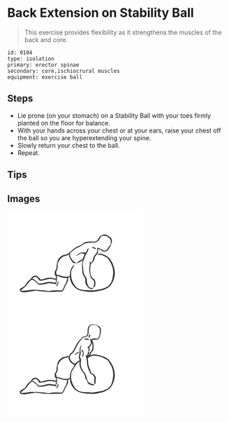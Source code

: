 # Back Extension on Stability Ball
> This exercise provides flexibility as it strengthens the muscles of the back and core.

``` 
id: 0104 
type: isolation 
primary: erector spinae 
secondary: core,ischiocrural muscles 
equipment: exercise ball 
``` 

## Steps

 - Lie prone (on your stomach) on a Stability Ball with your toes firmly planted on the floor for balance.
 - With your hands across your chest or at your ears, raise your chest off the ball so you are hyperextending your spine.
 - Slowly return your chest to the ball.
 - Repeat.

## Tips


## Images

<svg width="233pt" height="175pt" viewBox="0 0 233 175" xmlns="http://www.w3.org/2000/svg">
  <g fill="#FFF">
    <path d="M0 0h233v175H0V0m160.41 41.47c-3.2 1.88-3.74 6.15-6.62 8.32-2.1.88-4.35 1.68-6.65 1.58-4.62-.43-9.32-.07-13.85.86-3.69 2.42-7.11 5.36-11.38 6.75-8.22 2.88-13.18 10.57-20.73 14.54-3.69-.42-7.2 1.29-9.85 3.73-5.46 4.07-6.3 11.45-6.73 17.74.25 3.06-2.1 5.32-3.13 7.99.11 2.51-.66 5.67 2.03 7.13-.07 1.6-.14 3.19-.19 4.79-3.98-1.3-8.17-2.15-12.37-1.74-4.46.33-8.53 2.42-12.92 3.08-2.9-1.94-4.78-5.26-8.1-6.55-3.3-1.05-6.61 1.1-8.41 3.77-2.05 2.89-5.36 4.59-7.35 7.55-1.96 2.43-3.04 5.8-6.02 7.24-2.27 1.25-4.4 2.74-6.54 4.21-.02 1.28-.06 2.57.07 3.86 2.89 1.11 6.01 2.17 9.14 1.58 6.35-.99 12.69-2.26 19.09-2.76 3.99.67 8 1.16 12.04 1.39 10.34 1.79 20.83.02 31.24.33 3.91-1.28 4.74-6.02 6.48-9.26 1.7-4.16 5.51-7.75 4.77-12.59-.6-2 1.87-2.57 2.92-3.75.64 10.94 8.38 21.6 19.39 23.91 10.52 2.27 21.76 3.03 32.22.06 6.28-.74 12.05-3.71 17.1-7.4 5.2-5.67 7.8-13.23 8.68-20.78.49-10.63-3.82-21.08-10.78-28.99-3.6-2.2-7.12-4.83-11.35-5.61-2.62-.66-5.6-1.23-7.91.55 3.55.98 7.51.65 10.78 2.57 2.31 1.37 4.97 2.19 7.02 3.97 5.81 7.55 10.1 16.75 9.43 26.49-.89 7.62-2.11 16.22-8.38 21.42-3.99 2.03-8.05 4.24-12.5 5.04-5.69.68-11.27 2.68-17.06 1.97-8.55-.55-18.38.97-25.39-5.14-6.01-6.47-9.83-15.4-8.88-24.31-.88-5.67 4.3-9.45 5.52-14.56-4.79 3.65-7.29 9.77-7.48 15.69-.31 1.59 0 4.14-1.97 4.73-7.32 1.93-14.42-1.5-21.37-3.33-.68-2.62-.75-5.32.77-7.66 2.08-3.26 1.49-7.17 1.21-10.81 2.11-4.2 3.94-8.86 8.28-11.28 3.21-2.99 8.44-1.31 10.99-5.19.18 5.16 3.28 9.58 6.25 13.58 1.64 2.47 4.94 1.97 7.51 2.01 3.95-.69 6.99-3.72 10.65-5.19-.78 2.95-2.37 5.88-1.78 9.03.5 4.03.39 8.1.69 12.14.37 3.56 2.99 6.17 4.44 9.27 1.67 3.34-.69 7.39 1.63 10.51 2.3 4.34 6.08 10.02 11.83 8.17.26-.33.78-.99 1.04-1.33 4.35-3.38 4.55-10.13 1.93-14.63-1.54-1.47-3.76-2.28-4.74-4.27-3.82-6.83-2.9-15.06-1.69-22.47 2.98-2.42 6.01-5.39 6.53-9.4.21-4.4 5.24-6.55 5.91-10.8-.11-1.79-.18-3.57-.02-5.35 1.29.25 2.58.51 3.87.79 2.68 2.64 6.41 4.59 10.22 3.29 5.93-4.03 9.04-11.17 9.85-18.09.35-5.28-4.86-7.78-8.71-10-3.45-1.99-7.58-.29-10.67 1.61z"/>
    <path d="M162.9 41.43c3.15-.51 6.81-.87 9.47 1.27 2.28 1.74 5.24 3.6 5.38 6.78.27 2.27.07 4.56-.02 6.83-3.82 3.28-5.03 9.28-10.33 10.79-4.3-1.73-8.19-4.4-12.79-5.33-.05 2.36.01 4.76-.47 7.09-.86 2.86-3.38 4.7-5 7.09-1.48 2.04-1.34 4.69-2.2 6.97-.74 2-2.28 3.53-3.6 5.16l-.68-2.92-1.05 1.21c.21 3.99-.33 7.93-.9 11.86-.02 4.66 1.39 9.21 2.52 13.69.48 2.58 3.06 3.67 4.83 5.25.53 1.39 1.09 2.77 1.68 4.14-.63 3.14-1.12 6.31-2.05 9.39-2.82.66-5.29-.56-7.57-2.09-.8-1.72-1.71-3.38-2.49-5.1-1.46-3.31-.4-7.13-1.85-10.43-1.17-2.3-3.26-4.05-4.03-6.57-1.46-4.03-1.14-8.38-1.7-12.56-.17-1.8-1.3-3.59-.65-5.4 1.57-4.23 2.61-8.65 4.53-12.75 1.85-4.6 5.91-8.41 5.7-13.7-2.27 2.13-3.15 5.17-4.57 7.85-2.92-.28-5.99-.8-8.85.12-3.37 1.52-6.62 3.41-9.26 6.02 2.82-1.22 5.44-2.83 8.21-4.15 2.41-1.65 5.16.2 7.72.4-1.38 2.88-1.94 6.19-3.57 8.89-3.66 1.94-7.22 4.08-10.48 6.67-2.79-1.22-5.53-2.66-7.17-5.36-1.19-2.61-3.77-4.59-3.98-7.61-.1-1.49.06-2.99.14-4.49 4.63-2.81 8.24-7.08 13.35-9.13 4.48-1.73 8.15-4.93 12.47-6.95 4.2-.97 8.58-2.16 12.9-1.21 4.41-.02 9.37-1.63 11.75-5.62 1.26-2.19 2.17-4.96 4.61-6.1m-17.99 19.34c2.4 1.38 4.85 2.71 7.44 3.72-.63-3.69-4.31-4.49-7.44-3.72zM85.02 109.46c5.72 2.19 11.55 4.44 17.81 4.06.1 6.36-4.08 11.3-6.19 16.98-.72 1.59-1.55 3.21-2.92 4.34-6.54.24-13.2-.79-19.65.78-5.1 1.2-10.02-1.39-15.13-1.06-4.9-.57-9.77-.98-14.7-.88-7.21-.13-14.24 2.76-21.47 1.33 3.74-2.99 7.6-5.91 10.82-9.49 2.41-3.38 4.88-6.88 8.32-9.31 4.76.92 8.18 4.87 11.21 8.38 5.68 1.32 11.32-.87 16.86-1.9 5.06-.73 9.95 1.31 14.96 1.61-.41-.65-1.23-1.94-1.64-2.59.46-.49 1.37-1.47 1.82-1.95.36-3.43-.04-6.87-.1-10.3m1.9 9.07c-.2 3.61-1.82 6.81-3.29 10.03 3.22-2.24 5.3-6.29 3.29-10.03z"/>
    <path d="M42.63 114.18c1.79-.98 3.56-2.02 5.48-2.73 3.53.67 5.35 4.05 7.29 6.7 4.94-.12 9.69-1.51 14.44-2.72 4.89-1.28 9.67.77 14.49 1.35-.63 1.69-1.31 3.37-2 5.04-4.9-1.23-10.13-2.29-15.12-.97-4.32 1.5-8.91 1.99-13.44 2.41-3.01-3.76-6.67-7.13-11.14-9.08z"/>
  </g>
  <g fill="#333">
    <path d="M160.41 41.47c3.09-1.9 7.22-3.6 10.67-1.61 3.85 2.22 9.06 4.72 8.71 10-.81 6.92-3.92 14.06-9.85 18.09-3.81 1.3-7.54-.65-10.22-3.29-1.29-.28-2.58-.54-3.87-.79-.16 1.78-.09 3.56.02 5.35-.67 4.25-5.7 6.4-5.91 10.8-.52 4.01-3.55 6.98-6.53 9.4-1.21 7.41-2.13 15.64 1.69 22.47.98 1.99 3.2 2.8 4.74 4.27 2.62 4.5 2.42 11.25-1.93 14.63-.26.34-.78 1-1.04 1.33-5.75 1.85-9.53-3.83-11.83-8.17-2.32-3.12.04-7.17-1.63-10.51-1.45-3.1-4.07-5.71-4.44-9.27-.3-4.04-.19-8.11-.69-12.14-.59-3.15 1-6.08 1.78-9.03-3.66 1.47-6.7 4.5-10.65 5.19-2.57-.04-5.87.46-7.51-2.01-2.97-4-6.07-8.42-6.25-13.58-2.55 3.88-7.78 2.2-10.99 5.19-4.34 2.42-6.17 7.08-8.28 11.28.28 3.64.87 7.55-1.21 10.81-1.52 2.34-1.45 5.04-.77 7.66 6.95 1.83 14.05 5.26 21.37 3.33 1.97-.59 1.66-3.14 1.97-4.73.19-5.92 2.69-12.04 7.48-15.69-1.22 5.11-6.4 8.89-5.52 14.56-.95 8.91 2.87 17.84 8.88 24.31 7.01 6.11 16.84 4.59 25.39 5.14 5.79.71 11.37-1.29 17.06-1.97 4.45-.8 8.51-3.01 12.5-5.04 6.27-5.2 7.49-13.8 8.38-21.42.67-9.74-3.62-18.94-9.43-26.49-2.05-1.78-4.71-2.6-7.02-3.97-3.27-1.92-7.23-1.59-10.78-2.57 2.31-1.78 5.29-1.21 7.91-.55 4.23.78 7.75 3.41 11.35 5.61 6.96 7.91 11.27 18.36 10.78 28.99-.88 7.55-3.48 15.11-8.68 20.78-5.05 3.69-10.82 6.66-17.1 7.4-10.46 2.97-21.7 2.21-32.22-.06-11.01-2.31-18.75-12.97-19.39-23.91-1.05 1.18-3.52 1.75-2.92 3.75.74 4.84-3.07 8.43-4.77 12.59-1.74 3.24-2.57 7.98-6.48 9.26-10.41-.31-20.9 1.46-31.24-.33-4.04-.23-8.05-.72-12.04-1.39-6.4.5-12.74 1.77-19.09 2.76-3.13.59-6.25-.47-9.14-1.58-.13-1.29-.09-2.58-.07-3.86 2.14-1.47 4.27-2.96 6.54-4.21 2.98-1.44 4.06-4.81 6.02-7.24 1.99-2.96 5.3-4.66 7.35-7.55 1.8-2.67 5.11-4.82 8.41-3.77 3.32 1.29 5.2 4.61 8.1 6.55 4.39-.66 8.46-2.75 12.92-3.08 4.2-.41 8.39.44 12.37 1.74.05-1.6.12-3.19.19-4.79-2.69-1.46-1.92-4.62-2.03-7.13 1.03-2.67 3.38-4.93 3.13-7.99.43-6.29 1.27-13.67 6.73-17.74 2.65-2.44 6.16-4.15 9.85-3.73 7.55-3.97 12.51-11.66 20.73-14.54 4.27-1.39 7.69-4.33 11.38-6.75 4.53-.93 9.23-1.29 13.85-.86 2.3.1 4.55-.7 6.65-1.58 2.88-2.17 3.42-6.44 6.62-8.32m2.49-.04c-2.44 1.14-3.35 3.91-4.61 6.1-2.38 3.99-7.34 5.6-11.75 5.62-4.32-.95-8.7.24-12.9 1.21-4.32 2.02-7.99 5.22-12.47 6.95-5.11 2.05-8.72 6.32-13.35 9.13-.08 1.5-.24 3-.14 4.49.21 3.02 2.79 5 3.98 7.61 1.64 2.7 4.38 4.14 7.17 5.36 3.26-2.59 6.82-4.73 10.48-6.67 1.63-2.7 2.19-6.01 3.57-8.89-2.56-.2-5.31-2.05-7.72-.4-2.77 1.32-5.39 2.93-8.21 4.15 2.64-2.61 5.89-4.5 9.26-6.02 2.86-.92 5.93-.4 8.85-.12 1.42-2.68 2.3-5.72 4.57-7.85.21 5.29-3.85 9.1-5.7 13.7-1.92 4.1-2.96 8.52-4.53 12.75-.65 1.81.48 3.6.65 5.4.56 4.18.24 8.53 1.7 12.56.77 2.52 2.86 4.27 4.03 6.57 1.45 3.3.39 7.12 1.85 10.43.78 1.72 1.69 3.38 2.49 5.1 2.28 1.53 4.75 2.75 7.57 2.09.93-3.08 1.42-6.25 2.05-9.39-.59-1.37-1.15-2.75-1.68-4.14-1.77-1.58-4.35-2.67-4.83-5.25-1.13-4.48-2.54-9.03-2.52-13.69.57-3.93 1.11-7.87.9-11.86l1.05-1.21.68 2.92c1.32-1.63 2.86-3.16 3.6-5.16.86-2.28.72-4.93 2.2-6.97 1.62-2.39 4.14-4.23 5-7.09.48-2.33.42-4.73.47-7.09 4.6.93 8.49 3.6 12.79 5.33 5.3-1.51 6.51-7.51 10.33-10.79.09-2.27.29-4.56.02-6.83-.14-3.18-3.1-5.04-5.38-6.78-2.66-2.14-6.32-1.78-9.47-1.27m-77.88 68.03c.06 3.43.46 6.87.1 10.3-.45.48-1.36 1.46-1.82 1.95.41.65 1.23 1.94 1.64 2.59-5.01-.3-9.9-2.34-14.96-1.61-5.54 1.03-11.18 3.22-16.86 1.9-3.03-3.51-6.45-7.46-11.21-8.38-3.44 2.43-5.91 5.93-8.32 9.31-3.22 3.58-7.08 6.5-10.82 9.49 7.23 1.43 14.26-1.46 21.47-1.33 4.93-.1 9.8.31 14.7.88 5.11-.33 10.03 2.26 15.13 1.06 6.45-1.57 13.11-.54 19.65-.78 1.37-1.13 2.2-2.75 2.92-4.34 2.11-5.68 6.29-10.62 6.19-16.98-6.26.38-12.09-1.87-17.81-4.06m-42.39 4.72c4.47 1.95 8.13 5.32 11.14 9.08 4.53-.42 9.12-.91 13.44-2.41 4.99-1.32 10.22-.26 15.12.97.69-1.67 1.37-3.35 2-5.04-4.82-.58-9.6-2.63-14.49-1.35-4.75 1.21-9.5 2.6-14.44 2.72-1.94-2.65-3.76-6.03-7.29-6.7-1.92.71-3.69 1.75-5.48 2.73z"/>
    <path d="M144.91 60.77c3.13-.77 6.81.03 7.44 3.72-2.59-1.01-5.04-2.34-7.44-3.72zM86.92 118.53c2.01 3.74-.07 7.79-3.29 10.03 1.47-3.22 3.09-6.42 3.29-10.03z"/>
  </g>
</svg>

<svg width="233pt" height="175pt" viewBox="0 0 233 175" xmlns="http://www.w3.org/2000/svg">
  <g fill="#FFF">
    <path d="M0 0h233v175H0V0m138.74 23.81c-1.26 3.74-.21 7.84-1.31 11.57-.87 2.78-3.99 3.02-6.33 3.74-2.15.49-3.63 2.21-4.92 3.87-1.92 2.51-4.59 4.41-6.08 7.25-2.91 4.57-4.6 9.82-7.79 14.22-1.26 1.71-3.19 2.74-4.55 4.35-.85 1.61-1.37 3.39-2.48 4.85-.2-.61-.6-1.84-.8-2.46-1.13.85-2.27 1.67-3.42 2.5-5.69-.93-10.51 3.66-13.6 7.91-1.78 4.56-2.96 9.46-2.88 14.4.09 3.05-3.25 5.02-3.12 8.05.19 2.08-.61 5.17 2.19 5.71-.13 1.73-.24 3.46-.33 5.19-3.31-1.15-6.78-1.92-10.31-1.83-5.23-.13-10.06 2.13-15.06 3.32-2.49-2.05-4.38-4.83-7.22-6.41-3.88-1.82-8.47.96-9.87 4.74-2.36 1.93-4.98 3.66-6.7 6.24-1.64 2.09-2.64 4.71-4.69 6.47-2.61 1.5-5.19 3.03-7.64 4.8-.16 1.34-.25 2.69-.35 4.04 3.04.89 6.15 2.23 9.38 1.53 6.01-1.05 12.04-1.92 18.08-2.77 9.64.98 19.33 2.9 29.07 2.03 5.03-.17 10.06-.36 15.09-.25 4.43-1.51 4.95-6.9 7.11-10.42 1.69-3.98 5.97-7.96 3.7-12.58 1.19-.87 2.43-1.68 3.65-2.5-.05 7.28 4 13.84 9 18.83 5.44 4.43 12.56 5.81 19.36 6.52 7.48.41 15.19 1.02 22.42-1.42 6.48-.65 12.4-3.68 17.63-7.41 5.45-5.96 8.16-13.95 8.8-21.91.08-10.47-4.21-20.78-11.34-28.36-3.59-2.1-7.08-4.61-11.23-5.44-6.27-1.47-13.26-4.25-19.46-1.15.02-4.5 5.05-6.54 5.28-10.95.18-4.66.91-10.06-2.29-13.92.93-.68 1.86-1.36 2.79-2.03 3.42.32 7.99.76 9.63-3.07 2.21-5.15 3.55-11.14 2.24-16.68-2.68-4.53-8.44-6.05-13.39-6.24-3.6-.32-7.52 1.98-8.26 5.67z"/>
    <path d="M143.07 19.91c4.17-.96 9.88-1.77 12.94 2.03 1.3 1.43 3.04 2.88 3.03 4.98.35 4.96-.15 10.14-2.7 14.5-1.52 2.06-4.25.84-6.32.74-2.04-.61-3.6 1.19-5.13 2.18-.65-.58-2.7-2.42-2.61-.39.58 2.3 2.04 4.59.95 6.99-.74 3.46-4.1 5.17-6.59 7.24.72-.02 2.17-.07 2.9-.09-.1 1.55-.2 3.09-.31 4.63.59.77 1.18 1.53 1.77 2.29.3-2.57.51-5.18-.11-7.72 2.47-2.05 3.92-4.92 4.9-7.93.97 5.69 1.6 12.91-3.65 16.78-.74 2.25-1.37 4.58-2.75 6.54.33-2.14.84-4.24 1.37-6.34-.57-.8-1.14-1.59-1.7-2.39-.51 2.57-1.12 5.12-1.69 7.68-.91-.36-1.81-.72-2.71-1.09 1.37 5.41 2.48 10.91 2.38 16.52 1.45 4.98 2.84 10.04 5.35 14.63.75 1.77 2.95 1.9 4.49 2.65.95 1.69 1.97 3.35 3.05 4.97-.82 3.18-.13 6.46-.67 9.67.64.55 1.29 1.09 1.95 1.62.92-3.85.43-7.82.93-11.72-.7-1.84-2.01-3.37-3.15-4.94-1.23-1.98-4.21-1.54-5.45-3.45-1.09-5.97-4.91-11.3-4.54-17.55.17-2.45-1.16-4.98-.68-7.31 2.46-1.37 5.01-2.56 7.51-3.85 8.75-.85 17.44 2.13 24.85 6.64 3.22 1.48 4.34 5.11 6.24 7.82 4.85 7.72 6.17 17.34 4.11 26.18-.88 5.64-3.02 11.31-7.47 15.1-4.66 2.2-9.29 4.93-14.55 5.3-5.29.73-10.52 2.59-15.92 1.8-8.27-.77-17.71.68-24.49-5.25-4.78-5.03-7.8-11.61-9-18.41.1-3 .1-5.99.1-8.99.95-3.1 2.48-6.12 4.62-8.58 2.56-4.46 5.38-9.44 10.16-11.86-1.52 6.17.92 12.62 4.71 17.49 1.16 2.12 2.97 3.86 3.87 6.12.79 3.26.97 7.19 4.2 9.11-.65 3.09 1.79 5.64 4.34 6.91 2.78.58 5.72 2.13 8.54 1-2.94-2.7-7.64-1.97-10.41-4.94-4.32-5.55-3.23-14.06-9.04-18.63-1.95-3.25-3.81-6.67-4.38-10.46-1-4.19 1.9-8.79-.84-12.66-1.92-3.22 1.69-6.56.7-9.88-1.45-4.35.83-8.6 1.29-12.9-2.43 3.84-3.72 8.38-2.98 12.93-3.72-.91-7.35 2.3-8.74 5.5 2.92-1.92 5.48-4.42 8.98-5.31-1.44 4.47-2.79 9.34-.2 13.69-3.26 1.23-5.55 3.87-8.28 5.83-4.65-1.08-7.95-5.75-8.98-10.24-.17-4.35 3.82-6.76 6.61-9.36 4.56-6.79 6.68-15.21 12.76-20.95 2.04-3.83 6.31-5.15 10.33-5.7 5.19-5.22.5-14.14 6.11-19.17m-3.51 17.84l1 3.6c1.61-1.73 1.57-4.33 2.36-6.47-1.23.84-2.29 1.87-3.36 2.87m-8.15 5.38c2.41 1.91 6.01.91 8.84 1.95-.83-4.24-5.93-2.34-8.84-1.95m-1.4 23.45c-.08 2.4-.87 4.66-1.59 6.93.39-.09 1.15-.25 1.54-.33 2.6-4.05 1.1-8.79-1.7-12.26-1.83 1.85.63 4.16 1.75 5.66z"/>
    <path d="M104.74 72.89c.21 6.56 4.79 12.75 11.15 14.52-.58.56-1.17 1.12-1.75 1.67.04.72.14 2.15.18 2.86l-1.03-.27c-2.65 4.03-5.33 8.39-5.42 13.37-.23 2.31.09 5.9-3.1 6.2-5.04.45-10.27 0-14.88-2.19-2.28-1.02-7.03-.27-5.5-4.12-.23-.39-.69-1.19-.91-1.58.95-1.96 1.99-3.87 2.82-5.89.78-2.77.17-5.67.07-8.48 1.91-2.72 2.48-6.29 5.06-8.54 3.07-3.16 7.11-5.31 11.58-5.36.43-.55 1.29-1.64 1.73-2.19zM85 109.49c5.75 2.03 11.53 4.49 17.8 3.95-.14 4.15-1.3 8.16-3.68 11.58-2.2 3.25-2.28 8.52-6.38 10.04-6.48-.35-13.08-.81-19.46.73-4.14.88-8.08-1.18-12.19-1.14-5.17.24-10.23-1.86-15.38-.53-7.58-1.55-15.15 2.79-22.83.9 3.61-3.1 7.51-5.94 10.72-9.48 2.1-3.39 4.72-6.43 7.74-9.03 1.46-.47 3 .09 4.14 1.02 2.54 1.89 5.7 3.49 6.73 6.72 5.92 1.87 11.96-.45 17.77-1.63 5.06-.69 9.91 1.42 14.94 1.6-.42-.61-1.24-1.82-1.66-2.43.44-.49 1.32-1.47 1.75-1.96.69-3.43-.05-6.89-.01-10.34m1.58 9.34c.47 3.53-1.49 6.43-2.92 9.47 3.11-1.89 5.62-6.22 2.92-9.47z"/>
    <path d="M42.63 114.51c1.65-1.28 3.39-2.5 5.43-3.05 3.21.61 5.69 3.53 6.84 6.46 7.27.8 13.9-3.73 21.16-2.77 2.73.34 5.33 1.78 8.14 1.18-.35 1.93-1.02 3.77-1.83 5.55-5.66-1.52-11.92-2.58-17.51-.25-3.71.85-7.52 1.48-11.34 1.61-2.8-3.7-6.33-7.36-10.89-8.73z"/>
  </g>
  <g fill="#333">
    <path d="M138.74 23.81c.74-3.69 4.66-5.99 8.26-5.67 4.95.19 10.71 1.71 13.39 6.24 1.31 5.54-.03 11.53-2.24 16.68-1.64 3.83-6.21 3.39-9.63 3.07-.93.67-1.86 1.35-2.79 2.03 3.2 3.86 2.47 9.26 2.29 13.92-.23 4.41-5.26 6.45-5.28 10.95 6.2-3.1 13.19-.32 19.46 1.15 4.15.83 7.64 3.34 11.23 5.44 7.13 7.58 11.42 17.89 11.34 28.36-.64 7.96-3.35 15.95-8.8 21.91-5.23 3.73-11.15 6.76-17.63 7.41-7.23 2.44-14.94 1.83-22.42 1.42-6.8-.71-13.92-2.09-19.36-6.52-5-4.99-9.05-11.55-9-18.83-1.22.82-2.46 1.63-3.65 2.5 2.27 4.62-2.01 8.6-3.7 12.58-2.16 3.52-2.68 8.91-7.11 10.42-5.03-.11-10.06.08-15.09.25-9.74.87-19.43-1.05-29.07-2.03-6.04.85-12.07 1.72-18.08 2.77-3.23.7-6.34-.64-9.38-1.53.1-1.35.19-2.7.35-4.04 2.45-1.77 5.03-3.3 7.64-4.8 2.05-1.76 3.05-4.38 4.69-6.47 1.72-2.58 4.34-4.31 6.7-6.24 1.4-3.78 5.99-6.56 9.87-4.74 2.84 1.58 4.73 4.36 7.22 6.41 5-1.19 9.83-3.45 15.06-3.32 3.53-.09 7 .68 10.31 1.83.09-1.73.2-3.46.33-5.19-2.8-.54-2-3.63-2.19-5.71-.13-3.03 3.21-5 3.12-8.05-.08-4.94 1.1-9.84 2.88-14.4 3.09-4.25 7.91-8.84 13.6-7.91 1.15-.83 2.29-1.65 3.42-2.5.2.62.6 1.85.8 2.46 1.11-1.46 1.63-3.24 2.48-4.85 1.36-1.61 3.29-2.64 4.55-4.35 3.19-4.4 4.88-9.65 7.79-14.22 1.49-2.84 4.16-4.74 6.08-7.25 1.29-1.66 2.77-3.38 4.92-3.87 2.34-.72 5.46-.96 6.33-3.74 1.1-3.73.05-7.83 1.31-11.57m4.33-3.9c-5.61 5.03-.92 13.95-6.11 19.17-4.02.55-8.29 1.87-10.33 5.7-6.08 5.74-8.2 14.16-12.76 20.95-2.79 2.6-6.78 5.01-6.61 9.36 1.03 4.49 4.33 9.16 8.98 10.24 2.73-1.96 5.02-4.6 8.28-5.83-2.59-4.35-1.24-9.22.2-13.69-3.5.89-6.06 3.39-8.98 5.31 1.39-3.2 5.02-6.41 8.74-5.5-.74-4.55.55-9.09 2.98-12.93-.46 4.3-2.74 8.55-1.29 12.9.99 3.32-2.62 6.66-.7 9.88 2.74 3.87-.16 8.47.84 12.66.57 3.79 2.43 7.21 4.38 10.46 5.81 4.57 4.72 13.08 9.04 18.63 2.77 2.97 7.47 2.24 10.41 4.94-2.82 1.13-5.76-.42-8.54-1-2.55-1.27-4.99-3.82-4.34-6.91-3.23-1.92-3.41-5.85-4.2-9.11-.9-2.26-2.71-4-3.87-6.12-3.79-4.87-6.23-11.32-4.71-17.49-4.78 2.42-7.6 7.4-10.16 11.86-2.14 2.46-3.67 5.48-4.62 8.58 0 3 0 5.99-.1 8.99 1.2 6.8 4.22 13.38 9 18.41 6.78 5.93 16.22 4.48 24.49 5.25 5.4.79 10.63-1.07 15.92-1.8 5.26-.37 9.89-3.1 14.55-5.3 4.45-3.79 6.59-9.46 7.47-15.1 2.06-8.84.74-18.46-4.11-26.18-1.9-2.71-3.02-6.34-6.24-7.82-7.41-4.51-16.1-7.49-24.85-6.64-2.5 1.29-5.05 2.48-7.51 3.85-.48 2.33.85 4.86.68 7.31-.37 6.25 3.45 11.58 4.54 17.55 1.24 1.91 4.22 1.47 5.45 3.45 1.14 1.57 2.45 3.1 3.15 4.94-.5 3.9-.01 7.87-.93 11.72a76.07 76.07 0 0 1-1.95-1.62c.54-3.21-.15-6.49.67-9.67-1.08-1.62-2.1-3.28-3.05-4.97-1.54-.75-3.74-.88-4.49-2.65-2.51-4.59-3.9-9.65-5.35-14.63.1-5.61-1.01-11.11-2.38-16.52.9.37 1.8.73 2.71 1.09.57-2.56 1.18-5.11 1.69-7.68.56.8 1.13 1.59 1.7 2.39-.53 2.1-1.04 4.2-1.37 6.34 1.38-1.96 2.01-4.29 2.75-6.54 5.25-3.87 4.62-11.09 3.65-16.78-.98 3.01-2.43 5.88-4.9 7.93.62 2.54.41 5.15.11 7.72-.59-.76-1.18-1.52-1.77-2.29.11-1.54.21-3.08.31-4.63-.73.02-2.18.07-2.9.09 2.49-2.07 5.85-3.78 6.59-7.24 1.09-2.4-.37-4.69-.95-6.99-.09-2.03 1.96-.19 2.61.39 1.53-.99 3.09-2.79 5.13-2.18 2.07.1 4.8 1.32 6.32-.74 2.55-4.36 3.05-9.54 2.7-14.5.01-2.1-1.73-3.55-3.03-4.98-3.06-3.8-8.77-2.99-12.94-2.03m-38.33 52.98c-.44.55-1.3 1.64-1.73 2.19-4.47.05-8.51 2.2-11.58 5.36-2.58 2.25-3.15 5.82-5.06 8.54.1 2.81.71 5.71-.07 8.48-.83 2.02-1.87 3.93-2.82 5.89.22.39.68 1.19.91 1.58-1.53 3.85 3.22 3.1 5.5 4.12 4.61 2.19 9.84 2.64 14.88 2.19 3.19-.3 2.87-3.89 3.1-6.2.09-4.98 2.77-9.34 5.42-13.37l1.03.27c-.04-.71-.14-2.14-.18-2.86.58-.55 1.17-1.11 1.75-1.67-6.36-1.77-10.94-7.96-11.15-14.52M85 109.49c-.04 3.45.7 6.91.01 10.34-.43.49-1.31 1.47-1.75 1.96.42.61 1.24 1.82 1.66 2.43-5.03-.18-9.88-2.29-14.94-1.6-5.81 1.18-11.85 3.5-17.77 1.63-1.03-3.23-4.19-4.83-6.73-6.72-1.14-.93-2.68-1.49-4.14-1.02-3.02 2.6-5.64 5.64-7.74 9.03-3.21 3.54-7.11 6.38-10.72 9.48 7.68 1.89 15.25-2.45 22.83-.9 5.15-1.33 10.21.77 15.38.53 4.11-.04 8.05 2.02 12.19 1.14 6.38-1.54 12.98-1.08 19.46-.73 4.1-1.52 4.18-6.79 6.38-10.04 2.38-3.42 3.54-7.43 3.68-11.58-6.27.54-12.05-1.92-17.8-3.95m-42.37 5.02c4.56 1.37 8.09 5.03 10.89 8.73 3.82-.13 7.63-.76 11.34-1.61 5.59-2.33 11.85-1.27 17.51.25.81-1.78 1.48-3.62 1.83-5.55-2.81.6-5.41-.84-8.14-1.18-7.26-.96-13.89 3.57-21.16 2.77-1.15-2.93-3.63-5.85-6.84-6.46-2.04.55-3.78 1.77-5.43 3.05z"/>
    <path d="M139.56 37.75c1.07-1 2.13-2.03 3.36-2.87-.79 2.14-.75 4.74-2.36 6.47l-1-3.6zM131.41 43.13c2.91-.39 8.01-2.29 8.84 1.95-2.83-1.04-6.43-.04-8.84-1.95zM130.01 66.58c-1.12-1.5-3.58-3.81-1.75-5.66 2.8 3.47 4.3 8.21 1.7 12.26-.39.08-1.15.24-1.54.33.72-2.27 1.51-4.53 1.59-6.93zM86.58 118.83c2.7 3.25.19 7.58-2.92 9.47 1.43-3.04 3.39-5.94 2.92-9.47z"/>
  </g>
</svg>
